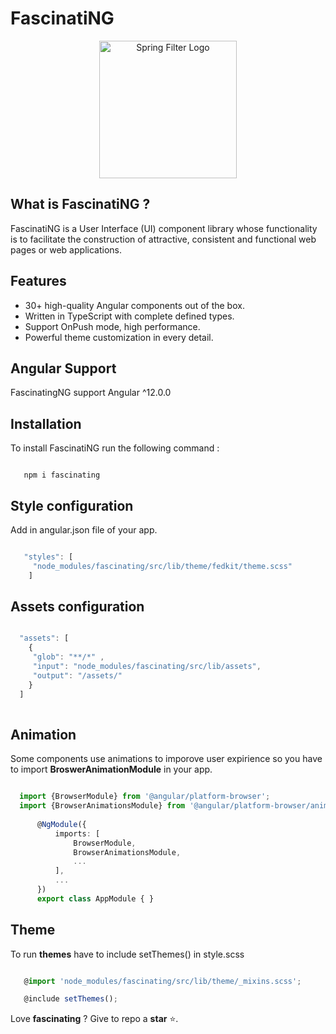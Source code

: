 # FascinatiNG

<p align="center">
  <a href="https://github.com/68ociredef/fascinatiNG">
    <img src="https://ibb.co/1s5sSz6" alt="Spring Filter Logo" width="220">
  </a>
</p>

## What is FascinatiNG ?

FascinatiNG is a User Interface (UI) component library whose functionality is to facilitate the construction of attractive, consistent and functional web pages or web applications.

## Features

   * 30+ high-quality Angular components out of the box.
   * Written in TypeScript with complete defined types.
   * Support OnPush mode, high performance.
   * Powerful theme customization in every detail.

## Angular Support

FascinatingNG support Angular ^12.0.0

## Installation

To install FascinatiNG run the following command :


```

   npm i fascinating

```

## Style configuration

Add in angular.json file of your app.

```ts

   "styles": [
     "node_modules/fascinating/src/lib/theme/fedkit/theme.scss"
    ]

```

## Assets configuration

```ts

  "assets": [
    {
     "glob": "**/*" ,
     "input": "node_modules/fascinating/src/lib/assets",
     "output": "/assets/"
    }
  ]
  

```


## Animation

Some components use animations to imporove user expirience so you have to import **BroswerAnimationModule** in your app.

```ts

  import {BrowserModule} from '@angular/platform-browser';
  import {BrowserAnimationsModule} from '@angular/platform-browser/animations';
      
      @NgModule({
          imports: [
              BrowserModule,
              BrowserAnimationsModule,
              ...
          ],
          ...
      })
      export class AppModule { }

```

## Theme

To run **themes** have to include setThemes() in style.scss

```ts

   @import 'node_modules/fascinating/src/lib/theme/_mixins.scss';

   @include setThemes();

```



Love **fascinating** ? Give to repo a **star** :star:.
